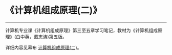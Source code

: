 # 《计算机组成原理(二)》
***
计算机专业课《计算机组成原理》第三至五章学习笔记，教材为《计算机组成原理》(白中英，戴志涛)第五版。

详细内容见幕布 [计算机组成原理(二)](https://www.mubucm.com/doc/2vNVfGsK0K)。